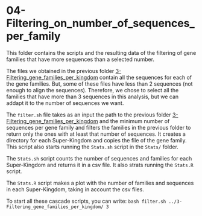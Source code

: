 # 04-Filtering_on_number_of_sequences_per_family

This folder contains the scripts and the resulting data of the filtering of gene families that have more sequences than a selected number.

The files we obtained in the previous folder [3-Filtering_gene_families_per_kingdom](https://github.com/BasilePajot/Database_3D_proteins/tree/main/3-Filtering_gene_families_per_kingdom) contain all the sequences for each of the gene families.
But, some of these files have less than 2 sequences (not enough to align the sequences). Therefore, we chose to select all the families that have more than 3 sequences in this analysis, but we can addapt it to the number of sequences we want.

The `filter.sh` file takes as an input the path to the previous folder [3-Filtering_gene_families_per_kingdom](https://github.com/BasilePajot/Database_3D_proteins/tree/main/3-Filtering_gene_families_per_kingdom) and the minimum number of sequences per gene family and filters the families in the previous folder to return only the ones with at least that number of sequences.
It creates a directory for each Super-Kingdom and copies the file of the gene family. This script also starts running the `Stats.sh` script in the `Stats/` folder.

The `Stats.sh` script counts the number of sequences and families for each Super-Kingdom and returns it in a csv file. It also strats running the `Stats.R` script.

The `Stats.R` script makes a plot with the number of families and sequences in each Super-Kingdom, taking in account the csv files.

To start all these cascade scripts, you can write: `bash filter.sh ../3-Filtering_gene_families_per_kingdom/ 3`